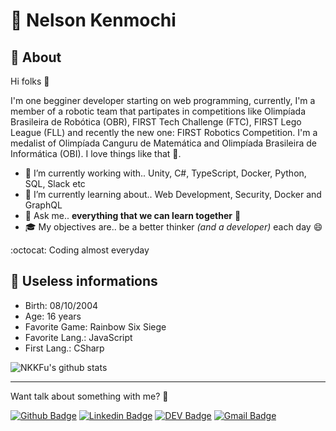 # 📌 Nelson Kenmochi

## 💎 About

Hi folks 👋

I'm one begginer developer starting on web programming, currently, I'm a member of a robotic team that partipates in competitions like Olimpíada Brasileira de Robótica (OBR), FIRST Tech Challenge (FTC), FIRST Lego League (FLL) and recently the new one: FIRST Robotics Competition. I'm a medalist of Olimpíada Canguru de Matemática and Olimpíada Brasileira de Informática (OBI). I love things like that 🥰.

- 🔭 I’m currently working with.. Unity, C#, TypeScript, Docker, Python, SQL, Slack etc
- 🌱 I’m currently learning about.. Web Development, Security, Docker and GraphQL
- 💬 Ask me.. **everything that we can learn together** 🧐
- 🎓 My objectives are.. be a better thinker *(and a developer)* each day 😄

:octocat: Coding almost everyday

## 📝 Useless informations
  
- Birth: 08/10/2004
- Age: 16 years
- Favorite Game: Rainbow Six Siege
- Favorite Lang.: JavaScript
- First Lang.: CSharp

![NKKFu's github stats](https://komarev.com/ghpvc/?username=NKKFu)

---

Want talk about something with me? 🤙

[![Github Badge](https://img.shields.io/badge/-Github-000?style=flat-square&logo=Github&logoColor=white&link=https://github.com/NKKFu)](https://github.com/NKKFu)
[![Linkedin Badge](https://img.shields.io/badge/-LinkedIn-blue?style=flat-square&logo=Linkedin&logoColor=white&link=https://www.linkedin.com/in/nelson-kenmochi-411a841a8/)](https://www.linkedin.com/in/nelson-kenmochi-411a841a8/)
[![DEV Badge](https://img.shields.io/badge/-DEV.to-000?style=flat-square&logo=dev.to&logoColor=white&link=https://dev.to/nkkfu)](https://dev.to/nkkfu)
[![Gmail Badge](https://img.shields.io/badge/-Gmail-c14438?style=flat-square&logo=Gmail&logoColor=white&link=mailto:lucasgdbittencourt@gmail.com)](mailto:nelsonkenmochi@gmail.com)
